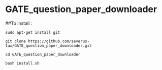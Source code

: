 # GATE_question_paper_downloader

##To install :

  `sudo apt-get install git`
  
  `git clone https://github.com/severus-tux/GATE_question_paper_downloader.git`
  
  `cd GATE_question_paper_downloader`
  
  `bash install.sh`
